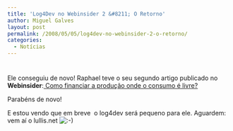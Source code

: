 ```yaml
---
title: 'Log4Dev no Webinsider 2 &#8211; O Retorno'
author: Miguel Galves
layout: post
permalink: /2008/05/05/log4dev-no-webinsider-2-o-retorno/
categories:
  - Notícias
---
```

# 

Ele conseguiu de novo! Raphael teve o seu segundo artigo publicado no **Webinsider**:[ Como financiar a produção onde o consumo é livre?][1]

 [1]: http://webinsider.uol.com.br/index.php/2008/05/05/como-financiar-a-producao-onde-o-consumo-e-livre/ "Permalink para "

Parabéns de novo!

E estou vendo que em breve  o log4dev será pequeno para ele. Aguardem: vem aí o lullis.net ![:-)][2] 

 [2]: http://log4dev.com/wp-includes/images/smilies/icon_smile.gif